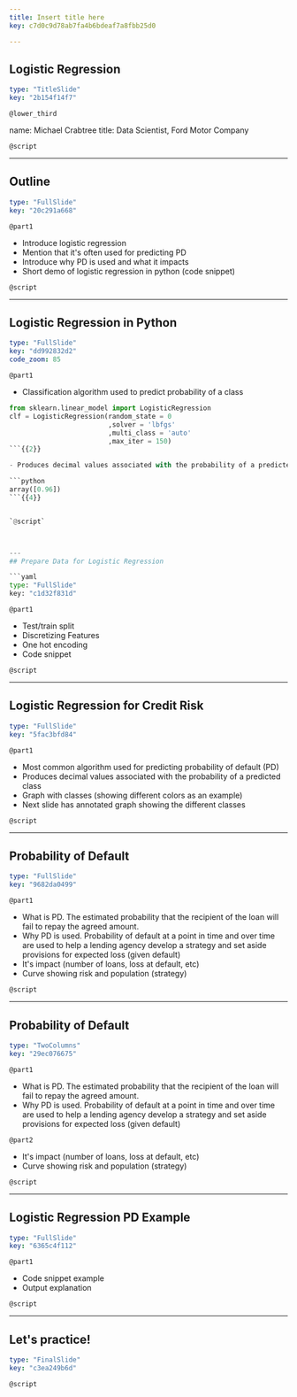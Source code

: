 ```yaml
---
title: Insert title here
key: c7d0c9d78ab7fa4b6bdeaf7a8fbb25d0

---
```

## Logistic Regression

```yaml
type: "TitleSlide"
key: "2b154f14f7"
```

`@lower_third`

name: Michael Crabtree
title: Data Scientist, Ford Motor Company


`@script`



---
## Outline

```yaml
type: "FullSlide"
key: "20c291a668"
```

`@part1`
- Introduce logistic regression
- Mention that it's often used for predicting PD
- Introduce why PD is used and what it impacts
- Short demo of logistic regression in python (code snippet)


`@script`



---
## Logistic Regression in Python

```yaml
type: "FullSlide"
key: "dd992832d2"
code_zoom: 85
```

`@part1`
- Classification algorithm used to predict probability of a class
```python
from sklearn.linear_model import LogisticRegression
clf = LogisticRegression(random_state = 0
                         ,solver = 'lbfgs'
                         ,multi_class = 'auto'
                         ,max_iter = 150)
```{{2}}

- Produces decimal values associated with the probability of a predicted class{{3}}

```python
array([0.96])
```{{4}}


`@script`



---
## Prepare Data for Logistic Regression

```yaml
type: "FullSlide"
key: "c1d32f831d"
```

`@part1`
- Test/train split
- Discretizing Features
- One hot encoding
- Code snippet


`@script`



---
## Logistic Regression for Credit Risk

```yaml
type: "FullSlide"
key: "5fac3bfd84"
```

`@part1`
- Most common algorithm used for predicting probability of default (PD)
- Produces decimal values associated with the probability of a predicted class
- Graph with classes (showing different colors as an example)
- Next slide has annotated graph showing the different classes


`@script`



---
## Probability of Default

```yaml
type: "FullSlide"
key: "9682da0499"
```

`@part1`
- What is PD.  The estimated probability that the recipient of the loan will fail to repay the agreed amount.
- Why PD is used.  Probability of default at a point in time and over time are used to help a lending agency develop a strategy and set aside provisions for expected loss (given default)
- It's impact (number of loans, loss at default, etc)
- Curve showing risk and population (strategy)


`@script`



---
## Probability of Default

```yaml
type: "TwoColumns"
key: "29ec076675"
```

`@part1`
- What is PD.  The estimated probability that the recipient of the loan will fail to repay the agreed amount.
- Why PD is used.  Probability of default at a point in time and over time are used to help a lending agency develop a strategy and set aside provisions for expected loss (given default)


`@part2`
- It's impact (number of loans, loss at default, etc)
- Curve showing risk and population (strategy)


`@script`



---
## Logistic Regression PD Example

```yaml
type: "FullSlide"
key: "6365c4f112"
```

`@part1`
- Code snippet example
- Output explanation


`@script`



---
## Let's practice!

```yaml
type: "FinalSlide"
key: "c3ea249b6d"
```

`@script`


